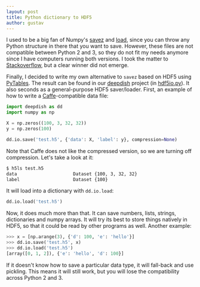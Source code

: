 ```yaml
---
layout: post
title: Python dictionary to HDF5
author: gustav
---
```


I used to be a big fan of Numpy's
[savez](http://docs.scipy.org/doc/numpy/reference/generated/numpy.savez.html)
and
[load](http://docs.scipy.org/doc/numpy/reference/generated/numpy.load.html),
since you can throw any Python structure in there that you want to save.
However, these files are not compatible between Python 2 and 3, so they do not
fit my needs anymore since I have computers running both versions. I took the
matter to
[Stackoverflow](http://stackoverflow.com/questions/18071075/saving-dictionaries-to-file-numpy-and-python-2-3-friendly),
but a clear winner did not emerge.

Finally, I decided to write my own alternative to `savez` based on HDF5 using
[PyTables](http://www.pytables.org/). The result can be found in our
[deepdish](https://github.com/uchicago-cs/deepdish) project (in
[hdf5io.py](https://github.com/uchicago-cs/deepdish/blob/master/deepdish/io/hdf5io.py)).
It also seconds as a general-purpose HDF5 saver/loader. First, an example of
how to write a [Caffe](http://caffe.berkeleyvision.org)-compatible data file:

```python
import deepdish as dd
import numpy as np

X = np.zeros((100, 3, 32, 32))
y = np.zeros(100)

dd.io.save('test.h5', {'data': X, 'label': y}, compression=None)
```

Note that Caffe does not like the compressed version, so we are turning off
compression.  Let's take a look at it:

```bash
$ h5ls test.h5
data                     Dataset {100, 3, 32, 32}
label                    Dataset {100}
```

It will load into a dictionary with `dd.io.load`:

```python
dd.io.load('test.h5')
```

Now, it does much more than that. It can save numbers, lists, strings,
dictionaries and numpy arrays. It will try its best to store things natively in
HDF5, so that it could be read by other programs as well. Another example:

```python
>>> x = [np.arange(3), {'d': 100, 'e': 'hello'}]
>>> dd.io.save('test.h5', x)
>>> dd.io.load('test.h5')
[array([0, 1, 2]), {'e': 'hello', 'd': 100}]
```

If it doesn't know how to save a particular data type, it will fall-back and
use pickling. This means it will still work, but you will lose the
compatibility across Python 2 and 3.
